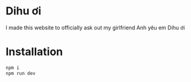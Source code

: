 # Dihu ơi
I made this website to officially ask out my girlfriend
Anh yêu em Dihu ơi

# Installation
```bash
npm i
npm run dev
```
